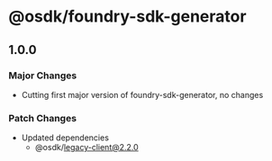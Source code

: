 # @osdk/foundry-sdk-generator

## 1.0.0

### Major Changes

- Cutting first major version of foundry-sdk-generator, no changes

### Patch Changes

- Updated dependencies
  - @osdk/legacy-client@2.2.0

